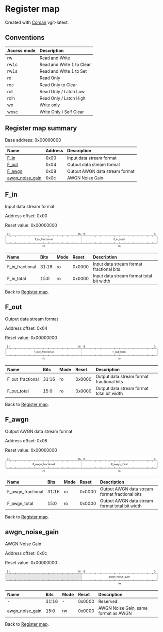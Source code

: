 # Register map

Created with [Corsair](https://github.com/esynr3z/corsair) vgit-latest.

## Conventions

| Access mode | Description               |
| :---------- | :------------------------ |
| rw          | Read and Write            |
| rw1c        | Read and Write 1 to Clear |
| rw1s        | Read and Write 1 to Set   |
| ro          | Read Only                 |
| roc         | Read Only to Clear        |
| roll        | Read Only / Latch Low     |
| rolh        | Read Only / Latch High    |
| wo          | Write only                |
| wosc        | Write Only / Self Clear   |

## Register map summary

Base address: 0x00000000

| Name                     | Address    | Description |
| :---                     | :---       | :---        |
| [F_in](#f_in)            | 0x00       | Input data stream format |
| [F_out](#f_out)          | 0x04       | Output data stream format |
| [F_awgn](#f_awgn)        | 0x08       | Output AWGN data stream format |
| [awgn_noise_gain](#awgn_noise_gain) | 0x0c       | AWGN Noise Gain |

## F_in

Input data stream format

Address offset: 0x00

Reset value: 0x00000000

![f_in](md_img/f_in.svg)

| Name             | Bits   | Mode            | Reset      | Description |
| :---             | :---   | :---            | :---       | :---        |
| F_in_fractional  | 31:16  | ro              | 0x0000     | Input data stream format fractional bits |
| F_in_total       | 15:0   | ro              | 0x0000     | Input data stream format total bit width |

Back to [Register map](#register-map-summary).

## F_out

Output data stream format

Address offset: 0x04

Reset value: 0x00000000

![f_out](md_img/f_out.svg)

| Name             | Bits   | Mode            | Reset      | Description |
| :---             | :---   | :---            | :---       | :---        |
| F_out_fractional | 31:16  | ro              | 0x0000     | Output data stream format fractional bits |
| F_out_total      | 15:0   | ro              | 0x0000     | Output data stream format total bit width |

Back to [Register map](#register-map-summary).

## F_awgn

Output AWGN data stream format

Address offset: 0x08

Reset value: 0x00000000

![f_awgn](md_img/f_awgn.svg)

| Name             | Bits   | Mode            | Reset      | Description |
| :---             | :---   | :---            | :---       | :---        |
| F_awgn_fractional | 31:16  | ro              | 0x0000     | Output AWGN data stream format fractional bits |
| F_awgn_total     | 15:0   | ro              | 0x0000     | Output AWGN data stream format total bit width |

Back to [Register map](#register-map-summary).

## awgn_noise_gain

AWGN Noise Gain

Address offset: 0x0c

Reset value: 0x00000000

![awgn_noise_gain](md_img/awgn_noise_gain.svg)

| Name             | Bits   | Mode            | Reset      | Description |
| :---             | :---   | :---            | :---       | :---        |
| -                | 31:16  | -               | 0x0000     | Reserved |
| awgn_noise_gain  | 15:0   | rw              | 0x0000     | AWGN Noise Gain, same format as AWGN |

Back to [Register map](#register-map-summary).
